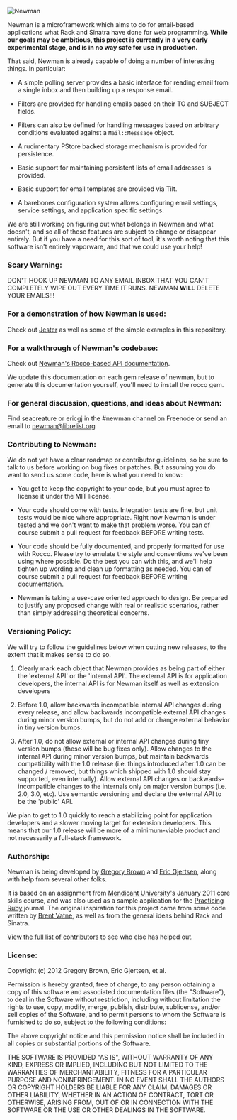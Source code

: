 ![Newman](http://i.imgur.com/GCqaT.png)

Newman is a microframework which aims to do for email-based 
applications what Rack and Sinatra have done for web programming. **While our
goals may be ambitious, this project is
currently in a very early experimental stage, and is in no way safe for use in
production.** 

That said, Newman is already capable of doing a number of interesting things. In
particular:

* A simple polling server provides a basic interface for
  reading email from a single inbox and then building up a response email.

* Filters are provided for handling emails based on their TO and SUBJECT fields.

* Filters can also be defined for handling messages based on arbitrary
  conditions evaluated against a `Mail::Messsage` object.

* A rudimentary PStore backed storage mechanism is provided for persistence.

* Basic support for maintaining persistent lists of email addresses is
  provided.

* Basic support for email templates are provided via Tilt.

* A barebones configuration system allows configuring email settings, service
  settings, and application specific settings.

We are still working on figuring out what belongs in Newman and what doesn't,
and so all of these features are subject to change or disappear entirely. But if
you have a need for this sort of tool, it's worth noting that this software
isn't entirely vaporware, and that we could use your help!

### Scary Warning:

DON'T HOOK UP NEWMAN TO ANY EMAIL INBOX THAT YOU CAN'T COMPLETELY WIPE OUT EVERY TIME IT RUNS. NEWMAN **WILL** DELETE YOUR EMAILS!!!

### For a demonstration of how Newman is used:

Check out [Jester](http://github.com/mendicant-university/jester) as well as some of the
simple examples in this repository.

### For a walkthrough of Newman's codebase:

Check out [Newman's Rocco-based API documentation](http://mendicant-university.github.com/newman/lib/newman.html).

We update this documentation on each gem release of newman, but to generate this documentation yourself, 
you'll need to install the rocco gem.

### For general discussion, questions, and ideas about Newman:

Find seacreature or ericgj in the #newman channel on Freenode or send an email to newman@librelist.org

### Contributing to Newman:

We do not yet have a clear roadmap or contributor guidelines, so be sure to talk
to us before working on bug fixes or patches. But assuming you do want to send
us some code, here is what you need to know:

* You get to keep the copyright to your code, but you must agree to license it
  under the MIT license.

* Your code should come with tests. Integration tests are fine, but unit tests
  would be nice where appropriate. Right now Newman is under tested and we don't
  want to make that problem worse. You can of course submit a pull request for
  feedback BEFORE writing tests.

* Your code should be fully documented, and properly formatted for use with
  Rocco. Please try to emulate the style and conventions we've been using where
  possible. Do the best you can with this, and we'll help tighten up wording and
  clean up formatting as needed. You can of course submit a pull request for
  feedback BEFORE writing documentation.

* Newman is taking a use-case oriented approach to design. Be prepared to
  justify any proposed change with real or realistic scenarios, rather than
  simply addressing theoretical concerns.

### Versioning Policy:

We will try to follow the guidelines below when cutting new releases,
to the extent that it makes sense to do so.

1) Clearly mark each object that Newman provides as being part of either
the 'external API' or the 'internal API'. The external API is for
application developers, the internal API is for Newman itself as well as
extension developers

2) Before 1.0, allow backwards incompatible internal API changes during
every release, and allow backwards incompatible external API changes
during minor version bumps, but do not add or change external behavior
in tiny version bumps.

3) After 1.0, do not allow external or internal API changes during tiny
version bumps (these will be bug fixes only). Allow changes to the
internal API during minor version bumps, but maintain backwards
compatibility with the 1.0 release (i.e. things introduced after 1.0 can
be changed / removed, but things which shipped with 1.0 should stay
supported, even internally). Allow external API changes or
backwards-incompatible changes to the internals only on major version
bumps (i.e. 2.0, 3.0, etc). Use semantic versioning and declare the
external API to be the 'public' API.

We plan to get to 1.0 quickly to reach a stabilizing point for application
developers and a slower moving target for extension developers. This means
that our 1.0 release will be more of a minimum-viable product and not
necessarily a full-stack framework.

### Authorship:

Newman is being developed by [Gregory Brown](http://community.mendicantuniversity.org/people/sandal)
and [Eric Gjertsen](http://community.mendicantuniversity.org/people/ericgj), along with 
help from several other folks. 

It is based on an assignment from [Mendicant
University](http://mendicantuniversity.org)'s January 2011 core
skills course, and was also used as a sample application for the [Practicing Ruby](http://practicingruby.com)
journal. The original inspiration for this project came from some code
written by [Brent Vatne](http://community.mendicantuniversity.org/people/brentvatne), 
as well as from the general ideas behind Rack and Sinatra.

[View the full list of contributors](https://github.com/mendicant-university/newman/contributors) to see who else has helped out.

### License:

Copyright (c) 2012 Gregory Brown, Eric Gjertsen, et al.

Permission is hereby granted, free of charge, to any person obtaining a copy of this software and associated documentation files (the "Software"), to deal in the Software without restriction, including without limitation the rights to use, copy, modify, merge, publish, distribute, sublicense, and/or sell copies of the Software, and to permit persons to whom the Software is furnished to do so, subject to the following conditions:

The above copyright notice and this permission notice shall be included in all copies or substantial portions of the Software.

THE SOFTWARE IS PROVIDED "AS IS", WITHOUT WARRANTY OF ANY KIND, EXPRESS OR IMPLIED, INCLUDING BUT NOT LIMITED TO THE WARRANTIES OF MERCHANTABILITY, FITNESS FOR A PARTICULAR PURPOSE AND NONINFRINGEMENT. IN NO EVENT SHALL THE AUTHORS OR COPYRIGHT HOLDERS BE LIABLE FOR ANY CLAIM, DAMAGES OR OTHER LIABILITY, WHETHER IN AN ACTION OF CONTRACT, TORT OR OTHERWISE, ARISING FROM, OUT OF OR IN CONNECTION WITH THE SOFTWARE OR THE USE OR OTHER DEALINGS IN THE SOFTWARE.

